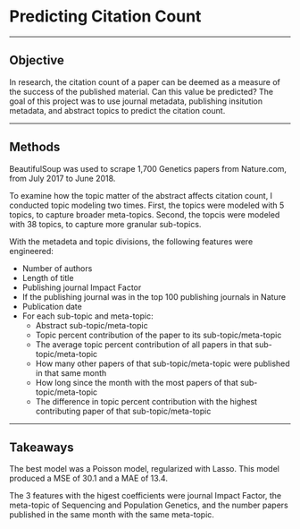 #  Predicting Citation Count

***

## Objective

In research, the citation count of a paper can be deemed as a measure of the success of the published material. Can this value be predicted? The goal of this project was to use journal metadata, publishing insitution metadata, and abstract topics to predict the citation count.

***
 
## Methods

BeautifulSoup was used to scrape 1,700 Genetics papers from Nature.com, from July 2017 to June 2018.

To examine how the topic matter of the abstract affects citation count, I conducted topic modeling two times. First, the topics were modeled with 5 topics, to capture broader meta-topics. Second, the topcis were modeled with 38 topics, to capture more granular sub-topics.

With the metadeta and topic divisions, the following features were engineered:
* Number of authors
* Length of title
* Publishing journal Impact Factor
* If the publishing journal was in the top 100 publishing journals in Nature
* Publication date
* For each sub-topic and meta-topic:
    * Abstract sub-topic/meta-topic
    * Topic percent contribution of the paper to its sub-topic/meta-topic
    * The average topic percent contribution of all papers in that sub-topic/meta-topic
    * How many other papers of that sub-topic/meta-topic were published in that same month
    * How long since the month with the most papers of that sub-topic/meta-topic
    * The difference in topic percent contribution with the highest contributing paper of that sub-topic/meta-topic

***

## Takeaways

The best model was a Poisson model, regularized with Lasso. This model produced a MSE of 30.1 and a MAE of 13.4.

The 3 features with the higest coefficients were journal Impact Factor, the meta-topic of Sequencing and Population Genetics, and the number papers published in the same month with the same meta-topic.
